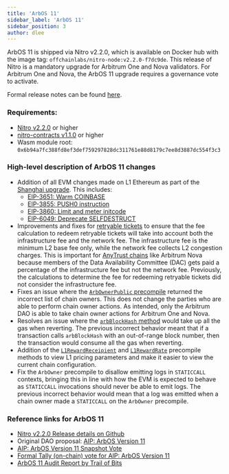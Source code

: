 ```yaml
---
title: 'ArbOS 11'
sidebar_label: 'ArbOS 11'
sidebar_position: 3
author: dlee
---
```


ArbOS 11 is shipped via Nitro v2.2.0, which is available on Docker hub with the image tag: `offchainlabs/nitro-node:v2.2.0-f7dc9de`. This release of Nitro is a mandatory upgrade for Arbitrum One and Nova validators. For Arbitrum One and Nova, the ArbOS 11 upgrade requires a governance vote to activate.

Formal release notes can be found [here](https://github.com/OffchainLabs/nitro/releases/tag/v2.2.0).

### Requirements:

- [Nitro v2.2.0](https://github.com/OffchainLabs/nitro/releases/tag/v2.2.0) or higher
- [nitro-contracts v1.1.0](https://github.com/OffchainLabs/nitro-contracts/releases/tag/v1.1.0) or higher
- Wasm module root: `0x6b94a7fc388fd8ef3def759297828dc311761e88d8179c7ee8d3887dc554f3c3`

### High-level description of ArbOS 11 changes

- Addition of all EVM changes made on L1 Ethereum as part of the [Shanghai upgrade](https://github.com/ethereum/execution-specs/blob/master/network-upgrades/mainnet-upgrades/shanghai.md#included-eips). This includes:
  - [EIP-3651: Warm COINBASE](https://eips.ethereum.org/EIPS/eip-3651)
  - [EIP-3855: PUSH0 instruction](https://eips.ethereum.org/EIPS/eip-3855)
  - [EIP-3860: Limit and meter initcode](https://eips.ethereum.org/EIPS/eip-3860)
  - [EIP-6049: Deprecate SELFDESTRUCT](https://eips.ethereum.org/EIPS/eip-6049)
- Improvements and fixes for [retryable tickets](/arbos/l1-to-l2-messaging.mdx) to ensure that the fee calculation to redeem retryable tickets will take into account both the infrastructure fee and the network fee. The infrastructure fee is the minimum L2 base fee only, while the network fee collects L2 congestion charges. This is important for [AnyTrust chains](/inside-anytrust.mdx) like Arbitrum Nova because members of the Data Availability Committee (DAC) gets paid a percentage of the infrastructure fee but not the network fee. Previously, the calculations to determine the fee for redeeming retryable tickets did not consider the infrastructure fee.
- Fixes an issue where the [`ArbOwnerPublic` precompile](/build-decentralized-apps/precompiles/02-reference.md#arbownerpublic) returned the incorrect list of chain owners. This does not change the parties who are able to perform chain owner actions. As intended, only the Arbitrum DAO is able to take chain owner actions for Arbitrum One and Nova.
- Resolves an issue where the [`arbBlockHash` method](/build-decentralized-apps/precompiles/02-reference.md#arbsys) would take up all the gas when reverting. The previous incorrect behavior meant that if a transaction calls `arbBlockHash` with an out-of-range block number, then the transaction would consume all the gas when reverting.
- Addition of the [`L1RewardReceipient`](/build-decentralized-apps/precompiles/02-reference.md#arbgasinfo) and [`L1RewardRate`](/build-decentralized-apps/precompiles/02-reference.md#arbgasinfo) precompile methods to view L1 pricing parameters and make it easier to view the current chain configuration.
- Fix the `ArbOwner` precompile to disallow emitting logs in `STATICCALL` contexts, bringing this in line with how the EVM is expected to behave as `STATICCALL` invocations should never be able to emit logs. The previous incorrect behavior would mean that a log was emitted when a chain owner made a `STATICCALL` on the `ArbOwner` precompile.

### Reference links for ArbOS 11

- [Nitro v2.2.0 Release details on Github](https://github.com/OffchainLabs/nitro/releases/tag/v2.2.0)
- Original DAO proposal: [AIP: ArbOS Version 11](https://forum.arbitrum.foundation/t/aip-arbos-version-11/19696)
- [AIP: ArbOS Version 11 Snapshot Vote](https://snapshot.org/#/arbitrumfoundation.eth/proposal/0xa635e39a2c527f7a1eabf5ea22bdec6f4a265d6c69a06076e65fde0ae0a5941b)
- [Formal Tally (on-chain) vote for AIP: ArbOS Version 11](https://www.tally.xyz/gov/arbitrum/proposal/77069694702187027448745871790562515795432836429094222862498991082283032976814)
- [ArbOS 11 Audit Report by Trail of Bits](https://drive.google.com/file/d/1N3197Z7DuqBpu9qdt-GWPewe8HQakfLY/view)
